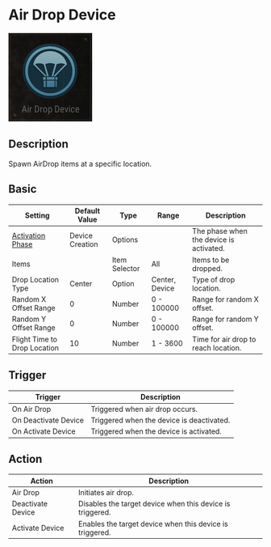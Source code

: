 # Air Drop Device

![AirDrop Icon](../.images/DeviceIcons/Device_AirDrop.png)

## Description

Spawn AirDrop items at a specific location.

## Basic

| Setting                  | Default Value | Type | Range | Description |
|--------------------------|---------------|------|------|-------------|
| [Activation Phase](Common_Device_Settings.md#activation-phase)         | Device Creation | Options | | The phase when the device is activated. |
| Items                    |               | Item Selector| All| Items to be dropped. |
| Drop Location Type       | Center        | Option | Center, Device | Type of drop location. |
| Random X Offset Range    | 0             | Number | 0 - 100000 | Range for random X offset. |
| Random Y Offset Range    | 0             | Number | 0 - 100000 | Range for random Y offset. |
| Flight Time to Drop Location | 10        | Number | 1 - 3600 | Time for air drop to reach location. |

## Trigger

| Trigger                | Description |
|------------------------|-------------|
| On Air Drop            | Triggered when air drop occurs. |
| On Deactivate Device   | Triggered when the device is deactivated. |
| On Activate Device     | Triggered when the device is activated. |

## Action

| Action                | Description |
|-----------------------|-------------|
| Air Drop              | Initiates air drop. |
| Deactivate Device     | Disables the target device when this device is triggered. |
| Activate Device       | Enables the target device when this device is triggered. |
